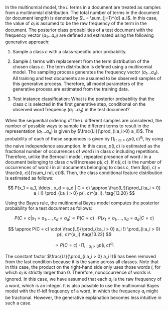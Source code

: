 
In the multinomial model, the $L$ terms in a document are treated as samples from a 
multinomial distribution. The total number of terms in the document (or document length) 
is denoted by $L = \sum_{j=1}^{d} a_i$. In this case, the value of $a_i$ is assumed to be the raw frequency 
of the term in the document. The posterior class probabilities of a test document with 
the frequency vector $(a_1 \ldots a_d)$ are defined and estimated using the following generative 
approach:

1. Sample a class $c$ with a class-specific prior probability.

2. Sample $L$ terms with replacement from the term distribution of the chosen class $c$. 
   The term distribution is defined using a multinomial model. The sampling process 
   generates the frequency vector $(a_1 \ldots a_d)$. All training and test documents are assumed 
   to be observed samples of this generative process. Therefore, all model parameters of 
   the generative process are estimated from the training data.

3. Test instance classification: What is the posterior probability that the class $c$ is 
   selected in the first generative step, conditional on the observed word frequency 
   $(a_1 \ldots a_d)$ in the test document?

When the sequential ordering of the $L$ different samples are considered, the number of 
possible ways to sample the different terms to result in the representation $(a_1 \ldots a_d)$ is given 
by $\frac{L!}{\prod_{i:a_i>0} a_i!}$. The probability of each of these sequences is given by $\prod_{i:a_i>0} p(i, c)^{a_i}$, by using 
the naive independence assumption. In this case, $p(i, c)$ is estimated as the fractional number 
of occurrences of word $i$ in class $c$ including repetitions. Therefore, unlike the Bernoulli 
model, repeated presence of word $i$ in a document belonging to class $c$ will increase $p(i, c)$. 
If $n(i, c)$ is the number of occurrences of word $i$ in all documents belonging to class $c$, then 
$p(i, c) = \frac{n(i, c)}{\sum_i n(i, c)}$. Then, the class conditional feature distribution is estimated as follows:

$$
P(x_1 = a_1, \ldots , x_d = a_d | C = c) \approx \frac{L!}{\prod_{i:a_i > 0} a_i !} \prod_{i:a_i > 0} p(i, c)^{a_i}.
\tag{13.20}
$$

Using the Bayes rule, the multinomial Bayes model computes the posterior probability for 
a test document as follows:

$$
P(C = c | x_1 = a_1, \ldots , x_d = a_d) \propto P(C = c) \cdot P(x_1 = a_1, \ldots , x_d = a_d | C = c)
\tag{13.21}
$$

$$
\approx P(C = c) \cdot \frac{L!}{\prod_{i:a_i > 0} a_i !} \prod_{i:a_i > 0} p(i, c)^{a_i}
\tag{13.22}
$$

$$
\propto P(C = c) \cdot \prod_{i:a_i > 0} p(i, c)^{a_i}.
\tag{13.23}
$$

The constant factor $\frac{L!}{\prod_{i:a_i > 0} a_i !}$ has been removed from the last condition because it is the 
same across all classes. Note that in this case, the product on the right-hand side only uses 
those words $i$, for which $a_i$ is strictly larger than 0. Therefore, nonoccurrence of words is 
ignored. In this case, we have assumed that each $a_i$ is the raw frequency of a word, which is 
an integer. It is also possible to use the multinomial Bayes model with the tf-idf frequency of 
a word, in which the frequency $a_i$ might be fractional. However, the generative explanation 
becomes less intuitive in such a case.
